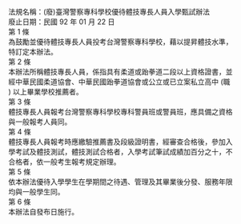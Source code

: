 法規名稱：(廢)臺灣警察專科學校優待體技專長人員入學甄試辦法  
廢止日期：民國 92 年 01 月 22 日  
第 1 條  
為鼓勵並優待體技專長人員投考台灣警察專科學校，藉以提昇體技水準，  
特訂定本辦法。  
第 2 條  
本辦法所稱體技專長人員，係指具有柔道或跆拳道二段以上資格證書，並  
經中華民國柔道協會、中華民國跆拳道協會或公立或已立案私立高中 (職  
) 以上畢業學校推薦者。  
第 3 條  
體技專長人員報考台灣警察專科學校專科警員班或警員班，應具備之資格  
與一般報考人員同。  
第 4 條  
體技專長人員報考時應繳驗推薦書及段級證明書，經審查合格後，參加入  
學考試及體技測試，體技測試合格者，入學考試筆試成績加百分之十，不  
合格者，依一般考生報考規定辦理。  
第 5 條  
依本辦法優待入學學生在學期間之待遇、管理及其畢業後分發、服務年限  
均與一般學生同。  
第 6 條  
本辦法自發布日施行。  


